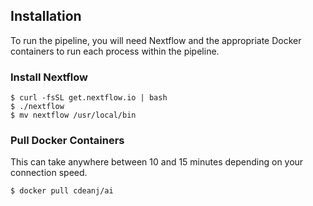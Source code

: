 Installation
------------

To run the pipeline, you will need Nextflow and the appropriate Docker containers to run each process within the pipeline.

### Install Nextflow
```
$ curl -fsSL get.nextflow.io | bash
$ ./nextflow
$ mv nextflow /usr/local/bin
```

### Pull Docker Containers
This can take anywhere between 10 and 15 minutes depending on your connection speed.
```
$ docker pull cdeanj/ai
```
